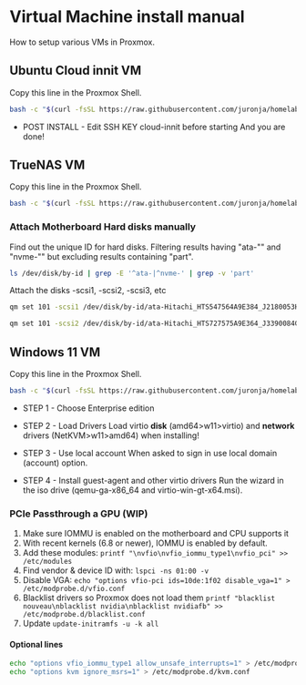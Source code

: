 # Virtual Machine install manual

How to setup various VMs in Proxmox.


## Ubuntu Cloud innit VM

Copy this line in the Proxmox Shell.

```bash
bash -c "$(curl -fsSL https://raw.githubusercontent.com/juronja/homelab-configs/refs/heads/main/Infrastructure/Proxmox/scripts/cloudinnitvm.sh)"
```

- POST INSTALL - Edit SSH KEY cloud-innit before starting
And you are done!


## TrueNAS VM

Copy this line in the Proxmox Shell.

```bash
bash -c "$(curl -fsSL https://raw.githubusercontent.com/juronja/homelab-configs/refs/heads/main/Infrastructure/Proxmox/scripts/truenasvm.sh)"
```

### Attach Motherboard Hard disks manually

Find out the unique ID for hard disks. Filtering results having "ata-"" and "nvme-"" but excluding results containing "part".

```bash
ls /dev/disk/by-id | grep -E '^ata-|^nvme-' | grep -v 'part'
```

Attach the disks -scsi1, -scsi2, -scsi3, etc

```bash
qm set 101 -scsi1 /dev/disk/by-id/ata-Hitachi_HTS547564A9E384_J2180053HELJ4C

qm set 101 -scsi2 /dev/disk/by-id/ata-Hitachi_HTS727575A9E364_J3390084GMAGND

```


## Windows 11 VM

Copy this line in the Proxmox Shell.

```bash
bash -c "$(curl -fsSL https://raw.githubusercontent.com/juronja/homelab-configs/refs/heads/main/Infrastructure/Proxmox/scripts/windows11vm.sh)"
```

- STEP 1 - Choose Enterprise edition

- STEP 2 - Load Drivers
Load virtio **disk** (amd64>w11>virtio) and **network** drivers (NetKVM>w11>amd64) when installing!

- STEP 3 - Use local account
When asked to sign in use local domain (account) option.

- STEP 4 - Install guest-agent and other virtio drivers
Run the wizard in the iso drive (qemu-ga-x86_64 and virtio-win-gt-x64.msi).

### PCIe Passthrough a GPU (WIP)

1. Make sure IOMMU is enabled on the motherboard and CPU supports it
2. With recent kernels (6.8 or newer), IOMMU is enabled by default.
3. Add these modules: `printf "\nvfio\nvfio_iommu_type1\nvfio_pci" >> /etc/modules`
4. Find vendor & device ID with: `lspci -ns 01:00 -v`
5. Disable VGA: `echo "options vfio-pci ids=10de:1f02 disable_vga=1" > /etc/modprobe.d/vfio.conf`
6. Blacklist drivers so Proxmox does not load them `printf "blacklist nouveau\nblacklist nvidia\nblacklist nvidiafb" >> /etc/modprobe.d/blacklist.conf`
7. Update `update-initramfs -u -k all`

#### Optional lines

```bash
echo "options vfio_iommu_type1 allow_unsafe_interrupts=1" > /etc/modprobe.d/iommu_unsafe_interrupts.conf
echo "options kvm ignore_msrs=1" > /etc/modprobe.d/kvm.conf

```